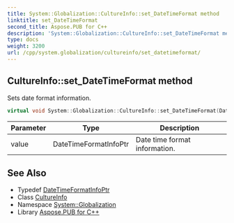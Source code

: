 ```yaml
---
title: System::Globalization::CultureInfo::set_DateTimeFormat method
linktitle: set_DateTimeFormat
second_title: Aspose.PUB for C++
description: 'System::Globalization::CultureInfo::set_DateTimeFormat method. Sets date format information in C++.'
type: docs
weight: 3200
url: /cpp/system.globalization/cultureinfo/set_datetimeformat/
---
```

## CultureInfo::set_DateTimeFormat method


Sets date format information.

```cpp
virtual void System::Globalization::CultureInfo::set_DateTimeFormat(DateTimeFormatInfoPtr value)
```


| Parameter | Type | Description |
| --- | --- | --- |
| value | DateTimeFormatInfoPtr | Date time format information. |

## See Also

* Typedef [DateTimeFormatInfoPtr](../../datetimeformatinfoptr/)
* Class [CultureInfo](../)
* Namespace [System::Globalization](../../)
* Library [Aspose.PUB for C++](../../../)
